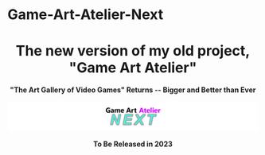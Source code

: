 # Game-Art-Atelier-Next
<div align="center">
  <h1>The new version of my old project, "Game Art Atelier"</h1>

  <b>"The Art Gallery of Video Games" Returns -- Bigger and Better than Ever

  <img src="./logo-4.png"></img>

<b>To Be Released in 2023</b>
</div>
